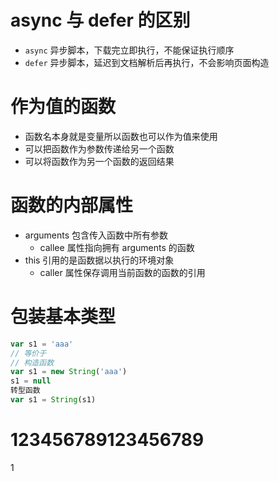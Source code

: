 # async 与 defer 的区别
- `async` 异步脚本，下载完立即执行，不能保证执行顺序
- `defer` 异步脚本，延迟到文档解析后再执行，不会影响页面构造

# 作为值的函数
- 函数名本身就是变量所以函数也可以作为值来使用
- 可以把函数作为参数传递给另一个函数
- 可以将函数作为另一个函数的返回结果

# 函数的内部属性
- arguments 包含传入函数中所有参数
    - callee 属性指向拥有 arguments 的函数 
- this 引用的是函数据以执行的环境对象
    - caller 属性保存调用当前函数的函数的引用

# 包装基本类型
```js
var s1 = 'aaa'
// 等价于
// 构造函数
var s1 = new String('aaa')
s1 = null
转型函数
var s1 = String(s1)
```

# 123456789123456789
1
